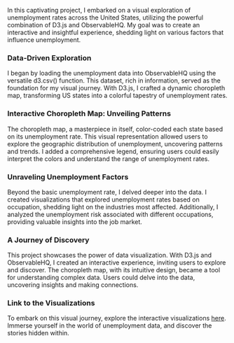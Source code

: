 In this captivating project, I embarked on a visual exploration of unemployment rates across the United States, utilizing the powerful combination of D3.js and ObservableHQ. My goal was to create an interactive and insightful experience, shedding light on various factors that influence unemployment.


### Data-Driven Exploration
I began by loading the unemployment data into ObservableHQ using the versatile d3.csv() function. This dataset, rich in information, served as the foundation for my visual journey. With D3.js, I crafted a dynamic choropleth map, transforming US states into a colorful tapestry of unemployment rates.


### Interactive Choropleth Map: Unveiling Patterns
The choropleth map, a masterpiece in itself, color-coded each state based on its unemployment rate. This visual representation allowed users to explore the geographic distribution of unemployment, uncovering patterns and trends. I added a comprehensive legend, ensuring users could easily interpret the colors and understand the range of unemployment rates.


### Unraveling Unemployment Factors
Beyond the basic unemployment rate, I delved deeper into the data. I created visualizations that explored unemployment rates based on occupation, shedding light on the industries most affected. Additionally, I analyzed the unemployment risk associated with different occupations, providing valuable insights into the job market.


### A Journey of Discovery
This project showcases the power of data visualization. With D3.js and ObservableHQ, I created an interactive experience, inviting users to explore and discover. The choropleth map, with its intuitive design, became a tool for understanding complex data. Users could delve into the data, uncovering insights and making connections.


### Link to the Visualizations
To embark on this visual journey, explore the interactive visualizations <a href = "https://observablehq.com/d/c25f00aaa1af987e">here</a>. Immerse yourself in the world of unemployment data, and discover the stories hidden within.

